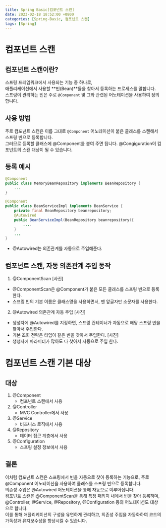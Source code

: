```yaml
---
title: Spring Basic[컴포넌트 스캔]
date: 2023-02-18 18:52:00 +0800
categories: [Spring-Basic, 컴포넌트 스캔]
tags: [Spring]
---
```


# 컴포넌트 스캔
## 컴포넌트 스캔이란?
스프링 프레임워크에서 사용되는 기능 중 하나로,      
애플리케이션에서 사용할 **빈(Bean)**들을 찾아서 등록하는 프로세스를 말합니다.       
스프링이 관리하는 빈은 주로 `@Component` 및 그와 관련된 어노테이션을 사용하여 정의합니다.       

## 사용 방법
주로 컴포넌트 스캔은 이름 그대로 `@Component` 어노테이션이 붙은 클래스를 스캔해서 스프링 빈으로 등록합니다.        
그러므로 등록할 클래스에 @Component를 붙여 주면 됩니다.
@Congiguration이 컴포넌트의 스캔 대상이 될 수 있습니다.

## 등록 예시
```java
@Component
public class MemoryBeanRepository implements BeanRepository {
    ...
}
```

```java
@Component
public class BeanServiceImpl implements BeanService {
    private final BeanRepository beanrepository;
    @Autowired
    public BeanServiceImpl(BeanRepository beanrepository){
        ....
    }
    ...
}
```
- @Autowired는 의존관계를 자동으로 주입해준다.

## 컴포넌트 스캔, 자동 의존관계 주입 동작
1. @ComponentScan
[사진]
- @ComponentScan은 @Component가 붙은 모든 클래스를 스프링 빈으로 등록한다.      
- 스프링 빈의 기본 이름은 클래스명을 사용하면서, 맨 앞글자만 소문자를 사용한다.        


2. @Autowired 의존관계 자동 주입
[사진]
- 생성자에 @Autowired를 지정하면, 스프링 컨테이너가 자동으로 해당 스프링 빈을 찾아서 주입한다.      
- 기본 조회 전략은 타입이 같은 빈을 찾아서 주입한다.
[사진]
- 생성자에 파라미터가 많아도 다 찾아서 자동으로 주입 한다.

# 컴포넌트 스캔 기본 대상
## 대상
1. @Component
    - 컴포넌트 스캔에서 사용
2. @Controller
    - MVC Controller에서 사용
3. @Service
    - 비즈니스 로직에서 사용
4. @Repository
    - 데이터 접근 계층에서 사용
5. @Configuration
    - 스프링 설정 정보에서 사용

## 결론
이처럼 컴포넌트 스캔은 스프링에서 빈을 자동으로 찾아 등록하는 기능으로, 주로 @Component 어노테이션을 사용하여 클래스를 스프링 빈으로 등록합니다.        
의존성 주입은 @Autowired 어노테이션을 통해 자동으로 이루어집니다.      
컴포넌트 스캔은 @ComponentScan을 통해 특정 패키지 내에서 빈을 찾아 등록하며, @Controller, @Service, @Repository, @Configuration 등의 어노테이션도 대상으로 합니다.      
이를 통해 애플리케이션의 구성을 유연하게 관리하고, 의존성 주입을 자동화하여 코드의 가독성과 유지보수성을 향상시킬 수 있습니다.      